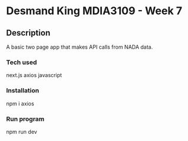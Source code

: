 # Desmand King MDIA3109 - Week 7

## Description 
A basic two page app that makes API calls from NADA data.

### Tech used
next.js
axios
javascript

### Installation 
npm i axios

### Run program
npm run dev

